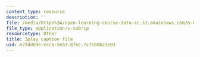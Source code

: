 ```yaml
---
content_type: resource
description: ''
file: /media/https%3A/open-learning-course-data-rc.s3.amazonaws.com/6-00sc-introduction-to-computer-science-and-programming-spring-2011/e2fdd09eeccb56938f6c7c7568b23e03_VqZBqoZgL7k.vtt
file_type: application/x-subrip
resourcetype: Other
title: 3play caption file
uid: e2fdd09e-eccb-5693-8f6c-7c7568b23e03
---
```

